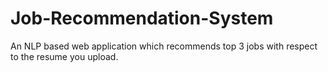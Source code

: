 # Job-Recommendation-System
An NLP based web application which recommends top 3 jobs with respect to the resume you upload.
